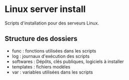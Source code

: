 # Linux server install
Scripts d'installation pour des serveurs Linux.

## Structure des dossiers

  * func : fonctions utilisées dans les scripts
  * log : journaux d'exécution des scripts
  * softwares : Dépôts, clés publiques, logiciels à installer
  * templates : fichiers modèles
  * var : variables utilisées dans les scripts